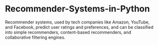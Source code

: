 # Recommender-Systems-in-Python
Recommender systems, used by tech companies like Amazon, YouTube, and Facebook, predict user ratings and preferences, and can be classified into simple recommenders, content-based recommenders, and collaborative filtering engines.
